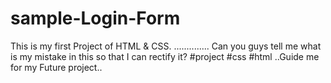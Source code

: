 # sample-Login-Form
This is my first Project of HTML &amp; CSS. .............. Can you guys tell me what is my mistake in this so that I can rectify it? #project #css #html ..Guide me for my Future project..
